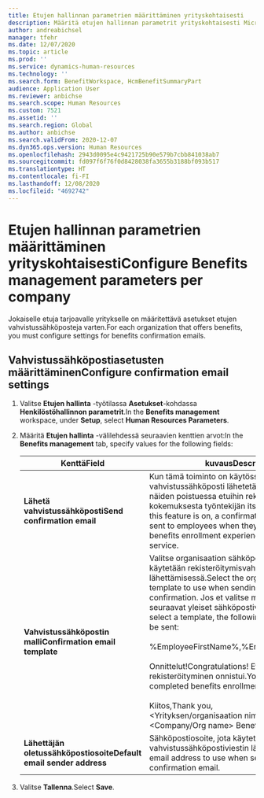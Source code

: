 ```yaml
---
title: Etujen hallinnan parametrien määrittäminen yrityskohtaisesti
description: Määritä etujen hallinnan parametrit yrityskohtaisesti Microsoft Dynamics 365 Human Resourcesissa.
author: andreabichsel
manager: tfehr
ms.date: 12/07/2020
ms.topic: article
ms.prod: ''
ms.service: dynamics-human-resources
ms.technology: ''
ms.search.form: BenefitWorkspace, HcmBenefitSummaryPart
audience: Application User
ms.reviewer: anbichse
ms.search.scope: Human Resources
ms.custom: 7521
ms.assetid: ''
ms.search.region: Global
ms.author: anbichse
ms.search.validFrom: 2020-12-07
ms.dyn365.ops.version: Human Resources
ms.openlocfilehash: 2943d0095e4c9421725b90e579b7cbb841038ab7
ms.sourcegitcommit: fd097f6f76f0d8428038fa3655b3188bf093b517
ms.translationtype: HT
ms.contentlocale: fi-FI
ms.lasthandoff: 12/08/2020
ms.locfileid: "4692742"
---
```

# <a name="configure-benefits-management-parameters-per-company"></a><span data-ttu-id="7243f-103">Etujen hallinnan parametrien määrittäminen yrityskohtaisesti</span><span class="sxs-lookup"><span data-stu-id="7243f-103">Configure Benefits management parameters per company</span></span>

<span data-ttu-id="7243f-104">Jokaiselle etuja tarjoavalle yritykselle on määritettävä asetukset etujen vahvistussähköposteja varten.</span><span class="sxs-lookup"><span data-stu-id="7243f-104">For each organization that offers benefits, you must configure settings for benefits confirmation emails.</span></span>

## <a name="configure-confirmation-email-settings"></a><span data-ttu-id="7243f-105">Vahvistussähköpostiasetusten määrittäminen</span><span class="sxs-lookup"><span data-stu-id="7243f-105">Configure confirmation email settings</span></span>

1. <span data-ttu-id="7243f-106">Valitse **Etujen hallinta** -työtilassa **Asetukset**-kohdassa **Henkilöstöhallinnon parametrit**.</span><span class="sxs-lookup"><span data-stu-id="7243f-106">In the **Benefits management** workspace, under **Setup**, select **Human Resources Parameters**.</span></span>

2. <span data-ttu-id="7243f-107">Määritä **Etujen hallinta** -välilehdessä seuraavien kenttien arvot:</span><span class="sxs-lookup"><span data-stu-id="7243f-107">In the **Benefits management** tab, specify values for the following fields:</span></span> 

   | <span data-ttu-id="7243f-108">Kenttä</span><span class="sxs-lookup"><span data-stu-id="7243f-108">Field</span></span> | <span data-ttu-id="7243f-109">kuvaus</span><span class="sxs-lookup"><span data-stu-id="7243f-109">Description</span></span> |
   | --- | --- |
   | <span data-ttu-id="7243f-110">**Lähetä vahvistussähköposti**</span><span class="sxs-lookup"><span data-stu-id="7243f-110">**Send confirmation email**</span></span> | <span data-ttu-id="7243f-111">Kun tämä toiminto on käytössä, vahvistussähköposti lähetetään työntekijöille näiden poistuessa etuihin rekisteröitymisen kokemuksesta työntekijän itsepalvelussa.</span><span class="sxs-lookup"><span data-stu-id="7243f-111">When this feature is on, a confirmation email will be sent to employees when they check out from the benefits enrollment experience in Employee self-service.</span></span> |
   | <span data-ttu-id="7243f-112">**Vahvistussähköpostin malli**</span><span class="sxs-lookup"><span data-stu-id="7243f-112">**Confirmation email template**</span></span> | <span data-ttu-id="7243f-113">Valitse organisaation sähköpostiviestimalli, jota käytetään rekisteröitymisvahvistuksen lähettämisessä.</span><span class="sxs-lookup"><span data-stu-id="7243f-113">Select the organization email template to use when sending the enrollment confirmation.</span></span> <span data-ttu-id="7243f-114">Jos et valitse mallia, lähetetään seuraavat yleiset sähköpostiviestit:</span><span class="sxs-lookup"><span data-stu-id="7243f-114">If you don't select a template, the following generic email will be sent:</span></span><br><br><span data-ttu-id="7243f-115">%EmployeeFirstName%,</span><span class="sxs-lookup"><span data-stu-id="7243f-115">%EmployeeFirstName%,</span></span><br><br><span data-ttu-id="7243f-116">Onnittelut!</span><span class="sxs-lookup"><span data-stu-id="7243f-116">Congratulations!</span></span> <span data-ttu-id="7243f-117">Etuihin rekisteröityminen onnistui.</span><span class="sxs-lookup"><span data-stu-id="7243f-117">You’ve successfully completed benefits enrollment.</span></span><br><br><span data-ttu-id="7243f-118">Kiitos,</span><span class="sxs-lookup"><span data-stu-id="7243f-118">Thank you,</span></span><br><span data-ttu-id="7243f-119"><Yrityksen/organisaation nimi> - edut.</span><span class="sxs-lookup"><span data-stu-id="7243f-119"><Company/Org name> Benefits.</span></span> |
   | <span data-ttu-id="7243f-120">**Lähettäjän oletussähköpostiosoite**</span><span class="sxs-lookup"><span data-stu-id="7243f-120">**Default email sender address**</span></span> | <span data-ttu-id="7243f-121">Sähköpostiosoite, jota käytetään vahvistussähköpostiviestin lähettämisessä.</span><span class="sxs-lookup"><span data-stu-id="7243f-121">The email address to use when sending the confirmation email.</span></span> |

3. <span data-ttu-id="7243f-122">Valitse **Tallenna**.</span><span class="sxs-lookup"><span data-stu-id="7243f-122">Select **Save**.</span></span>